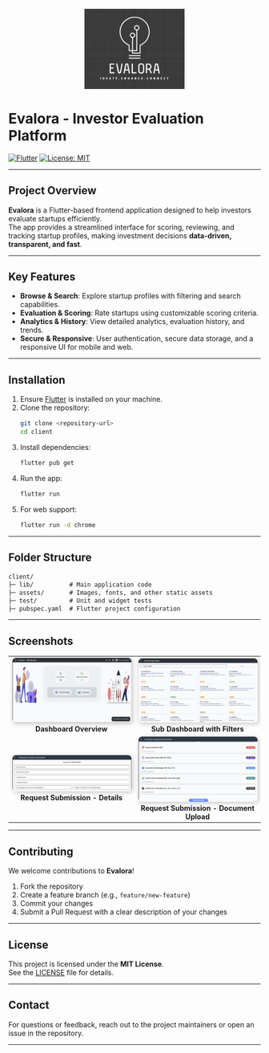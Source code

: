 <p align="center">
  <img src="../client/assets/logo.png" alt="Evalora Logo" width="200" />
</p>

# Evalora - Investor Evaluation Platform

[![Flutter](https://img.shields.io/badge/Flutter-2.10-blue?logo=flutter&logoColor=white)](https://flutter.dev/)
[![License: MIT](https://img.shields.io/badge/License-MIT-green.svg)](LICENSE)

---

## Project Overview

**Evalora** is a Flutter-based frontend application designed to help investors evaluate startups efficiently.  
The app provides a streamlined interface for scoring, reviewing, and tracking startup profiles, making investment decisions **data-driven, transparent, and fast**.

---

## Key Features

- **Browse & Search**: Explore startup profiles with filtering and search capabilities.  
- **Evaluation & Scoring**: Rate startups using customizable scoring criteria.  
- **Analytics & History**: View detailed analytics, evaluation history, and trends.  
- **Secure & Responsive**: User authentication, secure data storage, and a responsive UI for mobile and web.  

---

## Installation

1. Ensure [Flutter](https://docs.flutter.dev/get-started/install) is installed on your machine.  
2. Clone the repository:
    ```bash
    git clone <repository-url>
    cd client
    ```
3. Install dependencies:
    ```bash
    flutter pub get
    ```
4. Run the app:
    ```bash
    flutter run
    ```
5. For web support:
    ```bash
    flutter run -d chrome
    ```

---

## Folder Structure

```text
client/
├─ lib/          # Main application code
├─ assets/       # Images, fonts, and other static assets
├─ test/         # Unit and widget tests
├─ pubspec.yaml  # Flutter project configuration
```

---

## Screenshots

<p align="center">

<table>
  <tr>
    <td align="center">
      <img src="../client/assets/dashboard.jpg" alt="Dashboard Screenshot" width="300" 
           style="border:1px solid #ddd; border-radius:8px; box-shadow: 2px 2px 8px rgba(0,0,0,0.2);"/><br>
      <b>Dashboard Overview</b>
    </td>
    <td align="center">
      <img src="../client/assets/sub_dashboard.jpg" alt="Sub Dashboard (with filter)" width="300"
           style="border:1px solid #ddd; border-radius:8px; box-shadow: 2px 2px 8px rgba(0,0,0,0.2);"/><br>
      <b>Sub Dashboard with Filters</b>
    </td>
  </tr>
  <tr>
    <td align="center">
      <img src="../client/assets/DetailsSubmission.png" alt="Request Submission - Details" width="300"
           style="border:1px solid #ddd; border-radius:8px; box-shadow: 2px 2px 8px rgba(0,0,0,0.2);"/><br>
      <b>Request Submission - Details</b>
    </td>
    <td align="center">
      <img src="../client/assets/DocSubmission.png" alt="Request Submission - Docs" width="300"
           style="border:1px solid #ddd; border-radius:8px; box-shadow: 2px 2px 8px rgba(0,0,0,0.2);"/><br>
      <b>Request Submission - Document Upload</b>
    </td>
  </tr>
</table>

</p>

---

## Contributing

We welcome contributions to **Evalora**!  

1. Fork the repository  
2. Create a feature branch (e.g., `feature/new-feature`)  
3. Commit your changes  
4. Submit a Pull Request with a clear description of your changes  

---

## License

This project is licensed under the **MIT License**.  
See the [LICENSE](LICENSE) file for details.

---

## Contact

For questions or feedback, reach out to the project maintainers or open an issue in the repository.  

---
